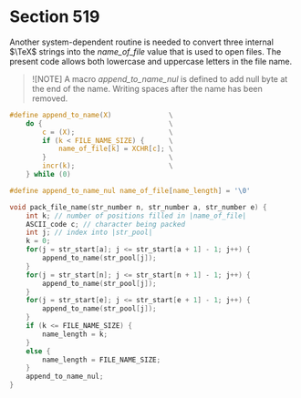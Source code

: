 # Section 519

Another system-dependent routine is needed to convert three internal $\TeX$ strings into the *name_of_file* value that is used to open files.
The present code allows both lowercase and uppercase letters in the file name.

> ![NOTE]
> A macro *append_to_name_nul* is defined to add null byte at the end of the name.
> Writing spaces after the name has been removed.

```c include/parser.h
#define append_to_name(X)              \
    do {                               \
        c = (X);                       \
        if (k < FILE_NAME_SIZE) {      \
            name_of_file[k] = XCHR[c]; \
        }                              \
        incr(k);                       \
    } while (0)

#define append_to_name_nul name_of_file[name_length] = '\0'
```

```c parser/filenames.c
void pack_file_name(str_number n, str_number a, str_number e) {
    int k; // number of positions filled in |name_of_file|
    ASCII_code c; // character being packed
    int j; // index into |str_pool|
    k = 0;
    for(j = str_start[a]; j <= str_start[a + 1] - 1; j++) {
        append_to_name(str_pool[j]);
    }
    for(j = str_start[n]; j <= str_start[n + 1] - 1; j++) {
        append_to_name(str_pool[j]);
    }
    for(j = str_start[e]; j <= str_start[e + 1] - 1; j++) {
        append_to_name(str_pool[j]);
    }
    if (k <= FILE_NAME_SIZE) {
        name_length = k;
    }
    else {
        name_length = FILE_NAME_SIZE;
    }
    append_to_name_nul;
}
```
